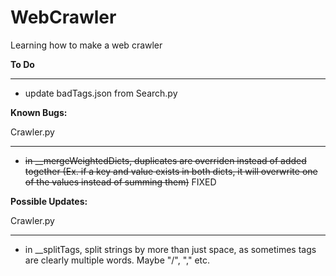 # WebCrawler
Learning how to make a web crawler

**To Do**
__________
- update badTags.json from Search.py


**Known Bugs:**

Crawler.py
__________
- ~~in __mergeWeightedDicts, duplicates are overriden instead of added together (Ex. if a key and value exists in both dicts, it will overwrite one of the values instead of summing them)~~ FIXED


**Possible Updates:**

Crawler.py
__________

- in __splitTags, split strings by more than just space, as sometimes tags are clearly multiple words. Maybe "/", "," etc.

